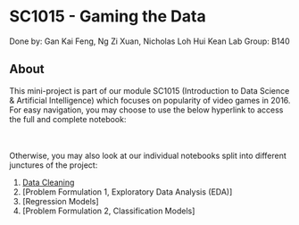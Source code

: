 # SC1015 - Gaming the Data

Done by: Gan Kai Feng, Ng Zi Xuan, Nicholas Loh Hui Kean
Lab Group: B140

## About
This mini-project is part of our module SC1015 (Introduction to Data Science & Artificial Intelligence) which focuses on popularity of video games in 2016. For easy navigation, you may choose to use the below hyperlink to access the full and complete notebook:

<br> </br>
Otherwise, you may also look at our individual notebooks split into different junctures of the project:

1. [Data Cleaning](https://github.com/ngzxzxzx/SC1015/blob/main/Data%20Cleaning.ipynb)
2. [Problem Formulation 1, Exploratory Data Analysis (EDA)]
3. [Regression Models]
4. [Problem Formulation 2, Classification Models]
